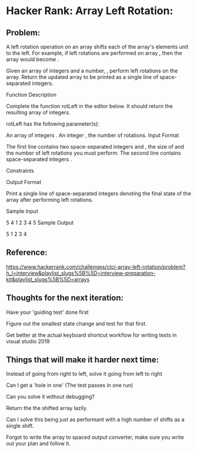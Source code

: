 ﻿# Hacker Rank: Array Left Rotation:

## Problem:

A left rotation operation on an array shifts each of the array's elements  unit to the left. For example, if  left rotations are performed on array , then the array would become .

Given an array  of  integers and a number, , perform  left rotations on the array. Return the updated array to be printed as a single line of space-separated integers.

Function Description

Complete the function rotLeft in the editor below. It should return the resulting array of integers.

rotLeft has the following parameter(s):

An array of integers .
An integer , the number of rotations.
Input Format

The first line contains two space-separated integers  and , the size of  and the number of left rotations you must perform. 
The second line contains  space-separated integers .

Constraints

Output Format

Print a single line of  space-separated integers denoting the final state of the array after performing  left rotations.

Sample Input

5 4
1 2 3 4 5
Sample Output

5 1 2 3 4

## Reference:

https://www.hackerrank.com/challenges/ctci-array-left-rotation/problem?h_l=interview&playlist_slugs%5B%5D=interview-preparation-kit&playlist_slugs%5B%5D=arrays


## Thoughts for the next iteration:

Have your 'guiding test' done first

Figure out the smallest state change and test for that first.

Get better at the actual keyboard shortcut workflow for writing tests in visual studio 2019


## Things that will make it harder next time:

Instead of going from right to left, solve it going from left to right

Can I get a 'hole in one' (The test passes in one run)

Can you solve it without debugging?

Return the the shifted array lazily.

Can I solve this being just as performant with a high number of shifts as a single shift.

Forgot to write the array to spaced output converter, make sure you write out your plan and follow it.